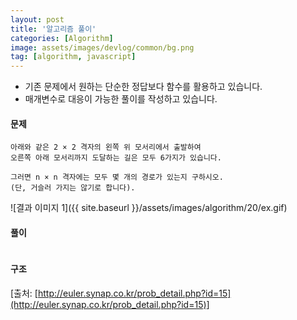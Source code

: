 ```yaml
---
layout: post
title: '알고리즘 풀이'
categories: [Algorithm]
image: assets/images/devlog/common/bg.png
tag: [algorithm, javascript]
---
```


- 기존 문제에서 원하는 단순한 정답보다 함수를 활용하고 있습니다.
- 매개변수로 대응이 가능한 풀이를 작성하고 있습니다.

#### 문제

```
아래와 같은 2 × 2 격자의 왼쪽 위 모서리에서 출발하여
오른쪽 아래 모서리까지 도달하는 길은 모두 6가지가 있습니다.

그러면 n × n 격자에는 모두 몇 개의 경로가 있는지 구하시오.
(단, 거슬러 가지는 않기로 합니다).
```

![결과 이미지 1]({{ site.baseurl }}/assets/images/algorithm/20/ex.gif)

#### 풀이

```javascript
```

#### 구조

[출처: [http://euler.synap.co.kr/prob_detail.php?id=15](http://euler.synap.co.kr/prob_detail.php?id=15)]
